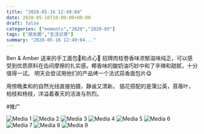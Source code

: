 ```yaml
---
title: "2020-05-16 12:49:04"
date: 2020-05-16T10:00:00+08:00
draft: false
categories: ["moments","2020","2020-05"]
tags: ["朋友圈","生活记录"]
summary: "2020-05-16 12:49:04..."
---
```


Ben & Amber 送来的手工面包🍞和点心🍪
招牌肉桂卷香味浓郁滋味纯正，可以感受到优质原料在齿间摩擦的扎实感。椰香味的酸奶油巧妙中和了辛辣和甜腻，十分值得一试。
明天会尝试用他们的产品烤一个法式蒜香面包片😋

用傍晚柔和的自然光线直接拍摄，静谧又清新。
插花搭配的是蒲公英，苜蓿叶，柏枝和杨枝，洋溢着春天的活泼与热烈。

#推广

![Media 1](/Moments/photos/2020-05-16/202005161249040.jpg)
![Media 2](/Moments/photos/2020-05-16/202005161249041.jpg)
![Media 3](/Moments/photos/2020-05-16/202005161249042.jpg)
![Media 4](/Moments/photos/2020-05-16/202005161249043.jpg)
![Media 5](/Moments/photos/2020-05-16/202005161249044.jpg)
![Media 6](/Moments/photos/2020-05-16/202005161249045.jpg)
![Media 7](/Moments/photos/2020-05-16/202005161249046.jpg)
![Media 8](/Moments/photos/2020-05-16/202005161249047.jpg)
![Media 9](/Moments/photos/2020-05-16/202005161249048.jpg)

